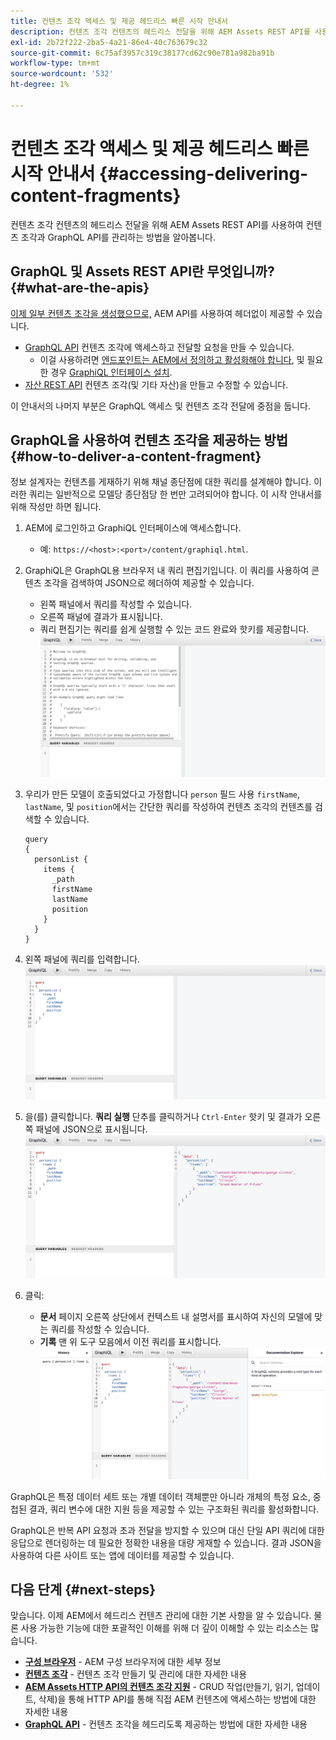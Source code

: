 ```yaml
---
title: 컨텐츠 조각 액세스 및 제공 헤드리스 빠른 시작 안내서
description: 컨텐츠 조각 컨텐츠의 헤드리스 전달을 위해 AEM Assets REST API를 사용하여 컨텐츠 조각과 GraphQL API를 관리하는 방법을 알아봅니다.
exl-id: 2b72f222-2ba5-4a21-86e4-40c763679c32
source-git-commit: 6c75af3957c319c38177cd62c90e781a982ba91b
workflow-type: tm+mt
source-wordcount: '532'
ht-degree: 1%

---
```


# 컨텐츠 조각 액세스 및 제공 헤드리스 빠른 시작 안내서 {#accessing-delivering-content-fragments}

컨텐츠 조각 컨텐츠의 헤드리스 전달을 위해 AEM Assets REST API를 사용하여 컨텐츠 조각과 GraphQL API를 관리하는 방법을 알아봅니다.

## GraphQL 및 Assets REST API란 무엇입니까? {#what-are-the-apis}

[이제 일부 컨텐츠 조각을 생성했으므로,](create-content-fragment.md) AEM API를 사용하여 헤더없이 제공할 수 있습니다.

* [GraphQL API](/help/assets/content-fragments/graphql-api-content-fragments.md) 컨텐츠 조각에 액세스하고 전달할 요청을 만들 수 있습니다.
   * 이걸 사용하려면 [엔드포인트는 AEM에서 정의하고 활성화해야 합니다](/help/assets/content-fragments/graphql-api-content-fragments.md#enabling-graphql-endpoint), 및 필요한 경우 [GraphiQL 인터페이스 설치](/help/assets/content-fragments/graphql-api-content-fragments.md#installing-graphiql-interface).
* [자산 REST API](/help/assets/assets-api-content-fragments.md) 컨텐츠 조각(및 기타 자산)을 만들고 수정할 수 있습니다.

이 안내서의 나머지 부분은 GraphQL 액세스 및 컨텐츠 조각 전달에 중점을 둡니다.

## GraphQL을 사용하여 컨텐츠 조각을 제공하는 방법 {#how-to-deliver-a-content-fragment}

정보 설계자는 컨텐츠를 게재하기 위해 채널 종단점에 대한 쿼리를 설계해야 합니다. 이러한 쿼리는 일반적으로 모델당 종단점당 한 번만 고려되어야 합니다. 이 시작 안내서를 위해 작성만 하면 됩니다.

1. AEM에 로그인하고 GraphiQL 인터페이스에 액세스합니다.
   * 예: `https://<host>:<port>/content/graphiql.html`.

1. GraphiQL은 GraphQL용 브라우저 내 쿼리 편집기입니다. 이 쿼리를 사용하여 콘텐츠 조각을 검색하여 JSON으로 헤더하여 제공할 수 있습니다.
   * 왼쪽 패널에서 쿼리를 작성할 수 있습니다.
   * 오른쪽 패널에 결과가 표시됩니다.
   * 쿼리 편집기는 쿼리를 쉽게 실행할 수 있는 코드 완료와 핫키를 제공합니다.
      ![GraphiQL 편집기](../assets/graphiql.png)

1. 우리가 만든 모델이 호출되었다고 가정합니다 `person` 필드 사용 `firstName`, `lastName`, 및 `position`에서는 간단한 쿼리를 작성하여 컨텐츠 조각의 컨텐츠를 검색할 수 있습니다.

   ```text
   query 
   {
     personList {
       items {
         _path
         firstName
         lastName
         position
       }
     }
   }
   ```

1. 왼쪽 패널에 쿼리를 입력합니다.
   ![GraphiQL 쿼리](../assets/graphiql-query.png)

1. 을(를) 클릭합니다. **쿼리 실행** 단추를 클릭하거나 `Ctrl-Enter` 핫키 및 결과가 오른쪽 패널에 JSON으로 표시됩니다.
   ![GraphiQL 결과](../assets/graphiql-results.png)

1. 클릭:
   * **문서** 페이지 오른쪽 상단에서 컨텍스트 내 설명서를 표시하여 자신의 모델에 맞는 쿼리를 작성할 수 있습니다.
   * **기록** 맨 위 도구 모음에서 이전 쿼리를 표시합니다.
      ![GraphiQL 설명서](../assets/graphiql-documentation.png)

GraphQL은 특정 데이터 세트 또는 개별 데이터 객체뿐만 아니라 개체의 특정 요소, 중첩된 결과, 쿼리 변수에 대한 지원 등을 제공할 수 있는 구조화된 쿼리를 활성화합니다.

GraphQL은 반복 API 요청과 초과 전달을 방지할 수 있으며 대신 단일 API 쿼리에 대한 응답으로 렌더링하는 데 필요한 정확한 내용을 대량 게재할 수 있습니다. 결과 JSON을 사용하여 다른 사이트 또는 앱에 데이터를 제공할 수 있습니다.

## 다음 단계 {#next-steps}

맞습니다. 이제 AEM에서 헤드리스 컨텐츠 관리에 대한 기본 사항을 알 수 있습니다. 물론 사용 가능한 기능에 대한 포괄적인 이해를 위해 더 깊이 이해할 수 있는 리소스는 많습니다.

* **[구성 브라우저](create-configuration.md)** - AEM 구성 브라우저에 대한 세부 정보
* **[컨텐츠 조각](/help/assets/content-fragments/content-fragments.md)** - 컨텐츠 조각 만들기 및 관리에 대한 자세한 내용
* **[AEM Assets HTTP API의 컨텐츠 조각 지원](/help/assets/assets-api-content-fragments.md)** - CRUD 작업(만들기, 읽기, 업데이트, 삭제)을 통해 HTTP API를 통해 직접 AEM 컨텐츠에 액세스하는 방법에 대한 자세한 내용
* **[GraphQL API](/help/assets/content-fragments/graphql-api-content-fragments.md)** - 컨텐츠 조각을 헤드리도록 제공하는 방법에 대한 자세한 내용
